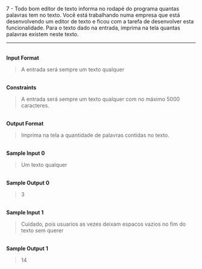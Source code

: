 7 - Todo bom editor de texto informa no rodapé do programa quantas palavras tem no texto. Você está trabalhando numa empresa que está desenvolvendo um editor de texto e ficou com a tarefa de desenvolver esta funcionalidade. Para o texto dado na entrada, imprima na tela quantas palavras existem neste texto.

---

<br>**Input Format**
>A entrada será sempre um texto qualquer

<br>**Constraints**
>A entrada será sempre um texto qualquer com no máximo 5000 caracteres.

<br>**Output Format**
>Imprima na tela a quantidade de palavras contidas no texto.

<br>**Sample Input 0**
>Um texto qualquer

<br>**Sample Output 0**
>3

<br>**Sample Input 1**
>Cuidado, pois usuarios as vezes deixam espacos vazios no fim do texto sem querer 

<br>**Sample Output 1**
>14